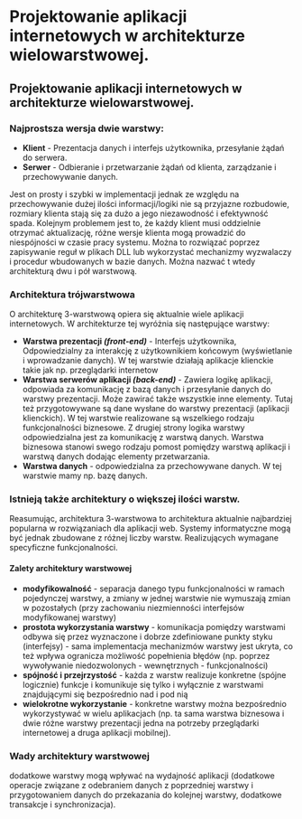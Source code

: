 # Projektowanie aplikacji internetowych w architekturze wielowarstwowej.

## Projektowanie aplikacji internetowych w architekturze wielowarstwowej.
### Najprostsza wersja dwie warstwy:
  - **Klient** - Prezentacja danych i interfejs użytkownika, przesyłanie żądań do serwera.
  - **Serwer** - Odbieranie i przetwarzanie żądań od klienta, zarządzanie i przechowywanie danych.

Jest on prosty i szybki w implementacji jednak ze względu na przechowywanie dużej ilości informacji/logiki nie są przyjazne rozbudowie, rozmiary klienta stają się za dużo a jego niezawodność i efektywność spada. Kolejnym problemem jest to, że każdy klient musi oddzielnie otrzymać aktualizację, różne wersje klienta mogą prowadzić do niespójności w czasie pracy systemu. Można to rozwiązać poprzez zapisywanie reguł w plikach DLL lub wykorzystać mechanizmy wyzwalaczy i procedur wbudowanych w bazie danych. Można nazwać t wtedy architekturą dwu i pół warstwową.

### Architektura trójwarstwowa
O architekturę 3-warstwową opiera się aktualnie wiele aplikacji internetowych. W architekturze tej wyróżnia się następujące warstwy:

  - **Warstwa prezentacji _(front-end)_** -  Interfejs użytkownika, Odpowiedzialny za interakcję z użytkownikiem końcowym (wyświetlanie i wprowadzanie danych). W tej warstwie działają aplikacje klienckie takie jak np. przeglądarki internetow
  - **Warstwa serwerów aplikacji _(back-end)_** - Zawiera logikę aplikacji, odpowiada za komunikację z bazą danych i przesyłanie danych do warstwy prezentacji. Może zawirać także wszystkie inne elementy. Tutaj też przygotowywane są dane wysłane  do warstwy prezentacji (aplikacji klienckich). W tej warstwie realizowane są wszelkiego rodzaju funkcjonalności biznesowe. Z drugiej strony logika warstwy odpowiedzialna jest za komunikację z warstwą danych. Warstwa biznesowa stanowi swego rodzaju pomost pomiędzy warstwą aplikacji i warstwą danych dodając elementy przetwarzania.
  - **Warstwa danych** - odpowiedzialna za przechowywane danych. W tej warstwie mamy np. bazę danych.
  
### Istnieją także architektury o większej ilości warstw.
Reasumując, architektura 3-warstwowa to architektura aktualnie najbardziej popularna w rozwiązaniach dla aplikacji web. Systemy informatyczne mogą być jednak zbudowane z różnej liczby warstw. Realizujących wymagane specyficzne funkcjonalności.

#### Zalety architektury warstwowej
- **modyfikowalność** - separacja danego typu funkcjonalności w ramach pojedynczej warstwy, a zmiany w jednej warstwie nie wymuszają zmian w pozostałych (przy zachowaniu niezmienności interfejsów modyfikowanej warstwy)
- **prostota wykorzystania warstwy** - komunikacja pomiędzy warstwami odbywa się przez wyznaczone i dobrze zdefiniowane punkty styku (interfejsy) - sama implementacja mechanizmów warstwy jest ukryta, co też wpływa ogranicza możliwość popełnienia błędów (np. poprzez wywoływanie niedozwolonych - wewnętrznych - funkcjonalności)
- **spójność i przejrzystość** - każda z warstw realizuje konkretne (spójne logicznie) funkcje i komunikuje się tylko i wyłącznie z warstwami znajdującymi się bezpośrednio nad i pod nią
- **wielokrotne wykorzystanie** - konkretne warstwy można bezpośrednio wykorzystywać w wielu aplikacjach (np. ta sama warstwa biznesowa i dwie różne warstwy prezentacji jedna na potrzeby przeglądarki internetowej a druga aplikacji mobilnej).

### Wady architektury warstwowej
dodatkowe warstwy mogą wpływać na wydajność aplikacji (dodatkowe operacje związane z odebraniem danych z poprzedniej warstwy i przygotowaniem danych do przekazania do kolejnej warstwy, dodatkowe transakcje i synchronizacja).
